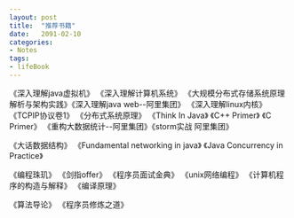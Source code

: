 ```yaml
---
layout: post
title:  "推荐书籍"
date:   2091-02-10
categories: 
- Notes 
tags:
- lifeBook
---
```



  《深入理解java虚拟机》  《深入理解计算机系统》  《大规模分布式存储系统原理解析与架构实践》《深入理解java web--阿里集团》 《深入理解linux内核》  《TCPIP协议卷1》  《分布式系统原理》   《Think  In  Java》  《C++ Primer》 《C Primer》 《重构大数据统计--阿里集团》《storm实战 阿里集团》

《大话数据结构》         《Fundamental networking in java》    《Java Concurrency in Practice》 

《编程珠玑》  《剑指offer》     《程序员面试金典》   《unix网络编程》  《计算机程序的构造与解释》   《编译原理》

《算法导论》  《程序员修炼之道》
